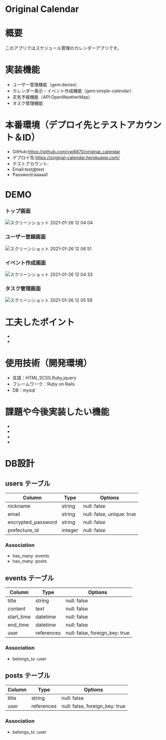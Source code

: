 # Original Calendar

# 概要

このアプリではスケジュール管理のカレンダーアプリです。

# 実装機能

- ユーザー管理機能（gem:devise）
- カレンダー表示・イベント作成機能（gem:simple-calendar）
- 天気予報機能（API:OpenWeatherMap）
- タスク管理機能

# 本番環境（デプロイ先とテストアカウント＆ID）

- GitHub:https://github.com/yw6870/original_calendar
- デプロイ先:https://original-calendar.herokuapp.com/
- テストアカウント:
- Email:test@test
- Password:aaaaa1

# DEMO

### トップ画面

![スクリーンショット 2021-01-26 12 04 04](https://user-images.githubusercontent.com/68420090/105794810-1fb8b600-5fcf-11eb-8e20-13ae7a91620d.png)

### ユーザー登録画面

![スクリーンショット 2021-01-26 12 06 51](https://user-images.githubusercontent.com/68420090/105794846-2f37ff00-5fcf-11eb-8811-42f0c63ef274.png)

### イベント作成画面

![スクリーンショット 2021-01-26 12 04 33](https://user-images.githubusercontent.com/68420090/105794915-4e369100-5fcf-11eb-9fd2-220e5a640b5a.png)

### タスク管理画面

![スクリーンショット 2021-01-26 12 05 59](https://user-images.githubusercontent.com/68420090/105794994-71f9d700-5fcf-11eb-843f-457a907e9006.png)

# 工夫したポイント

- 
- 

# 使用技術（開発環境）

- 言語：HTML,SCSS,Ruby,jquery
- フレームワーク：Ruby on Rails
- DB：mysql

# 課題や今後実装したい機能

- 
- 
- 
- 

# DB設計

## users テーブル

| Column             | Type    | Options                   |
| ------------------ | ------- | ------------------------- |
| nickname           | string  | null: false               |
| email              | string  | null: false, unique: true |
| encrypted_password | string  | null: false               |
| prefecture_id      | integer | null: false               |

### Association

- has_many :events
- has_many :posts

## events テーブル

| Column     | Type       | Options                        |
| ---------- | ---------- | ------------------------------ |
| title      | string     | null: false                    |
| content    | text       | null: false                    |
| start_time | datetime   | null: false                    |
| end_time   | datetime   | null: false                    |
| user       | references | null: false, foreign_key: true |

### Association

- belongs_to :user

## posts テーブル

| Column | Type       | Options                        |
| ------ | ---------- | ------------------------------ |
| title  | string     | null: false                    |
| user   | references | null: false, foreign_key: true |

### Association

- belongs_to :user